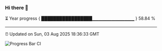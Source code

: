 ### Hi there 👋

⏳ Year progress { █████████████████▁▁▁▁▁▁▁▁▁▁▁▁▁ } 58.84 %

---

⏰ Updated on Sun, 03 Aug 2025 18:36:33 GMT

![Progress Bar CI](https://github.com/ZhaoGui/ZhaoGui/workflows/Progress%20Bar%20CI/badge.svg)
